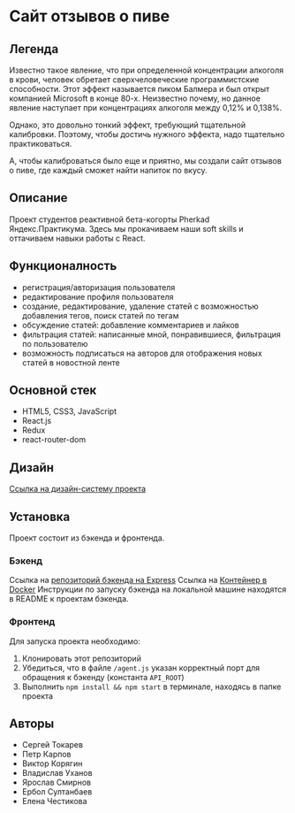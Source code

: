 # Сайт отзывов о пиве

## Легенда

Известно такое явление, что при определенной концентрации алкоголя в крови, человек обретает сверхчеловеческие программистские способности. Этот эффект называется пиком Балмера и был открыт компанией Microsoft в конце 80-х. Неизвестно почему, но данное явление наступает при концентрациях алкоголя между 0,12% и 0,138%.

Однако, это довольно тонкий эффект, требующий тщательной калибровки. Поэтому, чтобы достичь нужного эффекта, надо тщательно практиковаться.

А, чтобы калиброваться было еще и приятно, мы создали сайт отзывов о пиве, где каждый сможет найти напиток по вкусу.

## Описание

Проект студентов реактивной бета-когорты Pherkad Яндекс.Практикума. Здесь мы прокачиваем наши soft skills и оттачиваем навыки работы с React.

## Функционалность

* регистрация/авторизация пользователя
* редактирование профиля пользователя
* создание, редактирование, удаление статей с возможностью добавления тегов, поиск статей по тегам
* обсуждение статей: добавление комментариев и лайков
* фильтрация статей: написанные мной, понравившиеся, фильтрация по пользователю
* возможность подписаться на авторов для отображения новых статей в новостной ленте

## Основной стек

* HTML5, CSS3, JavaScript
* React.js
* Redux
* react-router-dom

## Дизайн

[Ссылка на дизайн-систему проекта](https://www.figma.com/file/RgnQJtHcqIlnpZMKThqBxz/React-%2F-Проектная-кухня-%236-(Copy)?node-id=109%3A3199)

## Установка

Проект состоит из бэкенда и фронтенда.

### Бэкенд

Ссылка на [репозиторий бэкенда на Express](https://github.com/gothinkster/node-express-realworld-example-app)
Ссылка на [Контейнер в Docker](https://github.com/Yandex-Practicum/react-project-kitchen-backend)
Инструкции по запуску бэкенда на локальной машине находятся в README к проектам бэкенда.

### Фронтенд

Для запуска проекта необходимо:

1. Клонировать этот репозиторий
2. Убедиться, что в файле `/agent.js` указан корректный порт для обращения к бэкенду (константа `API_ROOT`)
3. Выполнить `npm install && npm start` в терминале, находясь в папке проекта

## Авторы

* Сергей Токарев
* Петр Карпов
* Виктор Корягин
* Владислав Уханов
* Ярослав Смирнов
* Ербол Султанбаев
* Елена Честикова
